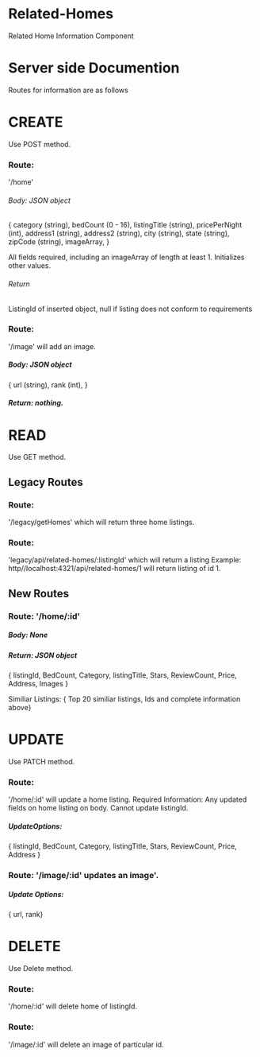 # Related-Homes
Related Home Information Component

# Server side Documention
Routes for information are as follows

# CREATE
Use POST method. 

### Route: 
'/home' 
###### Body: JSON object
  { category (string), 
    bedCount (0 - 16), 
    listingTitle (string), 
    pricePerNight (int), 
    address1 (string), 
    address2 (string), 
    city (string), 
    state (string), 
    zipCode (string), 
    imageArray,
  } 

All fields required, including an imageArray of length at least 1. Initializes other values. 

###### Return 
ListingId of inserted object, null if listing does not conform to requirements

### Route: 
'/image' will add an image.  
##### Body: JSON object 
  { url (string),
    rank (int),
  }
##### Return: nothing.

# READ 
Use GET method. 

## Legacy Routes
### Route: 
'/legacy/getHomes' which will return three home listings.  

### Route: 
'legacy/api/related-homes/:listingId' which will return a listing
Example: http//localhost:4321/api/related-homes/1 will return listing of id 1.

## New Routes
### Route: '/home/:id'  

##### Body: None
##### Return: JSON object 
  { listingId, 
    BedCount, 
    Category, 
    listingTitle, 
    Stars, 
    ReviewCount, 
    Price, 
    Address, 
    Images
  }
  
  Similiar Listings: { Top 20 similiar listings, Ids and complete information above} 

# UPDATE
Use PATCH method.

### Route: 
'/home/:id' will update a home listing. 
Required Information: Any updated fields on home listing on body. Cannot update listingId. 
##### UpdateOptions: 
  { listingId, 
    BedCount, 
    Category, 
    listingTitle, 
    Stars, 
    ReviewCount, 
    Price, 
    Address
  }

### Route: '/image/:id' updates an image'.
##### Update Options:
  { url, 
    rank} 

# DELETE
Use Delete method.

### Route: 
'/home/:id' will delete home of listingId. 

### Route: 
'/image/:id' will delete an image of particular id. 


